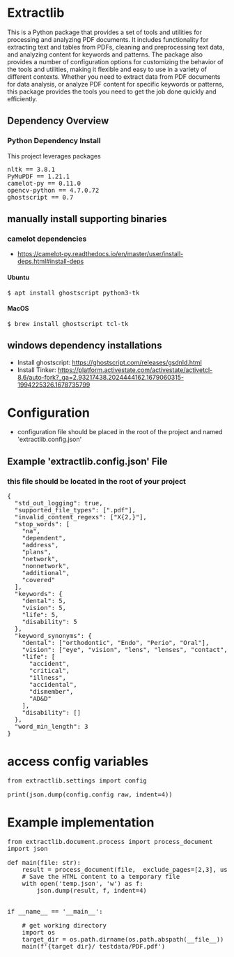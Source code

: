 # Extractlib

This is a Python package that provides a set of tools and utilities for processing and analyzing PDF documents. It includes functionality for extracting text and tables from PDFs, cleaning and preprocessing text data, and analyzing content for keywords and patterns. The package also provides a number of configuration options for customizing the behavior of the tools and utilities, making it flexible and easy to use in a variety of different contexts. Whether you need to extract data from PDF documents for data analysis, or analyze PDF content for specific keywords or patterns, this package provides the tools you need to get the job done quickly and efficiently.


## Dependency Overview
### Python Dependency Install
This project leverages packages 
<pre>
nltk == 3.8.1 
PyMuPDF == 1.21.1 
camelot-py == 0.11.0 
opencv-python == 4.7.0.72 
ghostscript == 0.7
</pre>

## manually install supporting binaries

### camelot dependencies
- https://camelot-py.readthedocs.io/en/master/user/install-deps.html#install-deps

#### Ubuntu
<pre>$ apt install ghostscript python3-tk</pre>

#### MacOS
<pre>$ brew install ghostscript tcl-tk</pre>

## windows dependency installations
- Install ghostscript: https://ghostscript.com/releases/gsdnld.html
- Install Tinker: https://platform.activestate.com/activestate/activetcl-8.6/auto-fork?_ga=2.93217438.2024444162.1679060315-1994225326.1678735799
 
# Configuration
- configuration file should be placed in the root of the project and named 'extractlib.config.json'

## Example 'extractlib.config.json' File
### this file should be located in the root of your project
<pre>
{
  "std_out_logging": true,
  "supported_file_types": [".pdf"],
  "invalid_content_regexs": ["X{2,}"],
  "stop_words": [
    "na",
    "dependent",
    "address",
    "plans",
    "network",
    "nonnetwork",
    "additional",
    "covered"
  ],
  "keywords": {
    "dental": 5,
    "vision": 5,    
    "life": 5,
    "disability": 5
  },
  "keyword_synonyms": {
    "dental": ["orthodontic", "Endo", "Perio", "Oral"],
    "vision": ["eye", "vision", "lens", "lenses", "contact", "contacts"],
    "life": [
      "accident",
      "critical",
      "illness",
      "accidental",
      "dismember",
      "AD&D"
    ],
    "disability": []
  },
  "word_min_length": 3
}
</pre>

# access config variables
<pre>
from extractlib.settings import config

print(json.dump(config.config_raw, indent=4))
</pre>
# Example implementation
<pre>
from extractlib.document.process import process_document
import json

def main(file: str):
    result = process_document(file,  exclude_pages=[2,3], use_multithreading=False, split_pages_output_dir='./output', delete_split_pages=False)
    # Save the HTML content to a temporary file
    with open('temp.json', 'w') as f:
        json.dump(result, f, indent=4)


if __name__ == '__main__':

    # get working directory
    import os
    target_dir = os.path.dirname(os.path.abspath(__file__))
    main(f'{target_dir}/_testdata/PDF.pdf')
</pre>